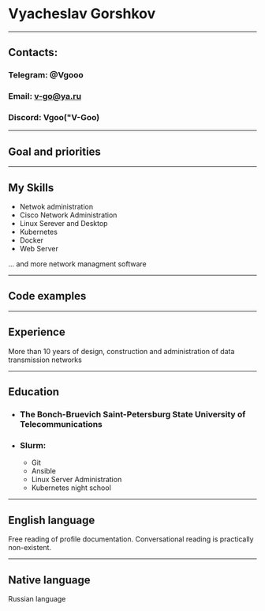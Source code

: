 # Vyacheslav Gorshkov
___

## Contacts:

### Telegram: @Vgooo
### Email: v-go@ya.ru
### Discord: Vgoo("V-Goo)

___

## Goal and priorities

___

## My Skills

* Netwok administration
* Cisco Network Administration
* Linux Serever and Desktop
* Kubernetes
* Docker
* Web Server

... and more network managment software

___

## Code examples

___

## Experience

More than 10 years of design, construction and administration of data transmission networks
___

## Education

* ### The Bonch-Bruevich Saint-Petersburg State University of Telecommunications

* ### Slurm:

	* Git
	* Ansible
	* Linux Server Administration
	* Kubernetes night school

___

## English language

Free reading of profile documentation. Conversational reading is practically non-existent.

___

## Native language

Russian language